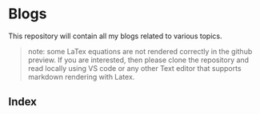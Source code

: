# Blogs

This repository will contain all my blogs related to various topics. 

> note: some LaTex equations are not rendered correctly in the github preview. If you are interested, then please clone the repository and read locally using VS code or any other Text editor that supports markdown rendering with Latex.

## Index




